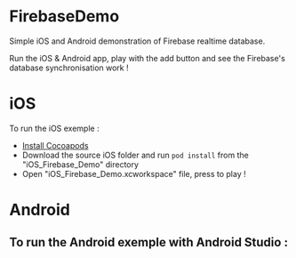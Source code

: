 # FirebaseDemo
Simple iOS and Android demonstration of Firebase realtime database.

Run the iOS & Android app, play with the add button and see the Firebase's database synchronisation work !

# iOS

To run the iOS exemple :
- [Install Cocoapods](https://guides.cocoapods.org/using/getting-started.html)
- Download the source iOS folder and run `pod install` from the "iOS_Firebase_Demo" directory
- Open "iOS_Firebase_Demo.xcworkspace" file, press to play ! 

# Android 

To run the Android exemple with Android Studio : 
- 
